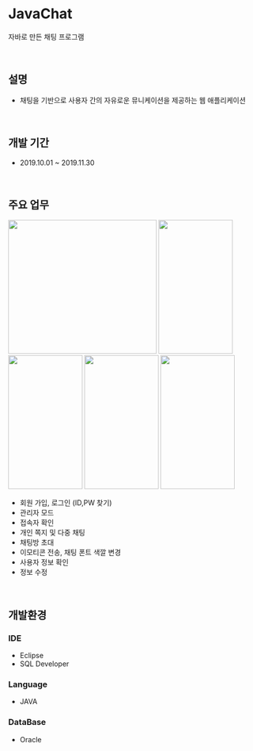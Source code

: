 #  JavaChat
자바로 만든 채팅 프로그램     

<br>

## 설명
* 채팅을 기반으로 사용자 간의 자유로운 뮤니케이션을 제공하는 웹 애플리케이션
  

<br>

## 개발 기간
* 2019.10.01 ~ 2019.11.30

<br>

## 주요 업무

<img src="https://user-images.githubusercontent.com/64256411/183590638-ed8e5d54-0d89-4bb8-ae22-c9015776412a.png" width="300" height="270">   <img src="https://user-images.githubusercontent.com/64256411/183588643-9d61cb7e-3d82-4cdd-846d-ca8ba88e02c6.png" width="150" height="270">  <img src="https://user-images.githubusercontent.com/64256411/183590193-c058df5a-e301-45cf-b2df-5a6cd8a75c52.png" width="150" height="270"> <img src="https://user-images.githubusercontent.com/64256411/183590073-09c9b376-42b4-48a5-bee3-c7a9251c19c7.png" width="150" height="270"> <img src="https://user-images.githubusercontent.com/64256411/183583787-78ba696b-a216-47bb-a16c-0ef26e2b4820.png" width="150" height="270">


* 회원 가입, 로그인 (ID,PW 찾기)
* 관리자 모드
* 접속자 확인
* 개인 쪽지 및 다중 채팅
* 채팅방 초대
* 이모티콘 전송, 채팅 폰트 색깔 변경
* 사용자 정보 확인
* 정보 수정
  

<br>

## 개발환경

### IDE
* Eclipse
* SQL Developer

### Language
* JAVA 

### DataBase
* Oracle





<br>
